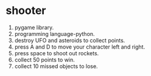 # shooter
1. pygame library.
1. programming language-python.
1. destroy UFO and asteroids to collect points.
1. press A and D to move your character left and right.
1. press space to shoot out rockets.
1. collect 50 points to win.
1. collect 10 missed objects to lose.
